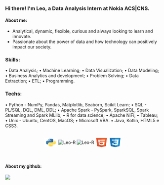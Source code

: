 ### Hi there! I'm Leo, a Data Analysis Intern at Nokia ACS|CNS.


#### About me:
- Analytical, dynamic, flexible, curious and always looking to learn and innovate. 
- Passionate about the power of data and how technology can positively impact our society.

### Skills:
• Data Analysis;
• Machine Learning;
• Data Visualization;
• Data Modeling;
• Business Analytics and
development;
• Problem Solving;
• Data Extraction;
• ETL;
• Programming.

### Techs: 
• Python - NumPy, Pandas, Matplotlib, Seaborn, Scikit Learn;
• SQL - PL/SQL, DQL, DML, DDL;
• Apache Spark - PySpark, SparkSQL, Spark Streaming and Spark MLlib;
• R for data science;
• Apache NiFi;
• Tableau;
• Unix - Ubuntu, CentOS, MacOS;
• Microsoft VBA.
• Java, Kotlin, HTML5 e CSS3.

<div style="display: inline_block"><br>
  <div align = "center">
  <img align="center" alt="Leo-Python" height="30" width="40" src="https://raw.githubusercontent.com/devicons/devicon/master/icons/python/python-original.svg">
  <img align="center" alt="Leo-R" height="30" width="40" src="https://cdn.jsdelivr.net/gh/devicons/devicon/icons/r/r-original.svg" />
  <img align="center" alt="Leo-R" height="30" width="40" src="https://cdn.jsdelivr.net/gh/devicons/devicon/icons/java/java-original.svg" />
  <img align="center" alt="Leo-HTML" height="30" width="40" src="https://raw.githubusercontent.com/devicons/devicon/master/icons/html5/html5-original.svg">
  <img align="center" alt="Leo-CSS" height="30" width="40" src="https://raw.githubusercontent.com/devicons/devicon/master/icons/css3/css3-original.svg">
</div>

  
 <br>
 <br>
  
#### About my github:  <br>
<div align="left">
  <a href="https://github.com/leoEvangelista03">
  <img height="180em" src="https://github-readme-stats.vercel.app/api?username=leoEvangelista03&show_icons=true&theme=dark&include_all_commits=true&count_private=true"/>
</div>
